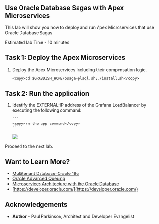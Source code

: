 ## Use Oracle Database Sagas with Apex Microservices

This lab will show you how to deploy and run Apex Microservices that use  Oracle Database Sagas

Estimated lab Time - 10 minutes
  
## Task 1: Deploy the Apex Microservices

1. Deploy the Apex Microservices including their compensation logic.

    ```
    <copy>cd $GRABDISH_HOME/osaga-plsql.sh;./install.sh</copy>
    ```


## Task 2: Run the application

1. Identify the EXTERNAL-IP address of the Grafana LoadBalancer by executing the following command:

       ```
       <copy>rn the app command</copy>
       ```

     ![](images/grafana-loadbalancer-externalip.png " ")


Proceed to the next lab.

## Want to Learn More?

* [Multitenant Database–Oracle 19c](https://www.oracle.com/database/technologies/multitenant.html)
* [Oracle Advanced Queuing](https://docs.oracle.com/en/database/oracle/oracle-database/19/adque/aq-introduction.html)
* [Microservices Architecture with the Oracle Database](https://www.oracle.com/technetwork/database/availability/trn5515-microserviceswithoracle-5187372.pdf)
* [https://developer.oracle.com/](https://developer.oracle.com/)

## Acknowledgements
* **Author** - Paul Parkinson, Architect and Developer Evangelist
